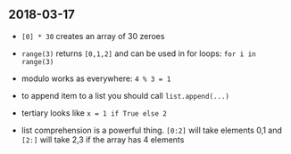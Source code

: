 ## 2018-03-17

- `[0] * 30` creates an array of 30 zeroes
- `range(3)` returns `[0,1,2]` and can be used in for loops: `for i in range(3)`
- modulo works as everywhere: `4 % 3 = 1`
- to append item to a list you should call `list.append(...)`
- tertiary looks like `x = 1 if True else 2`

- list comprehension is a powerful thing. `[0:2]` will take elements 0,1 and `[2:]` will take 2,3 if the array has 4 elements